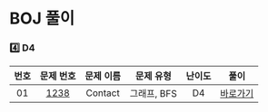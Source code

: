 # BOJ 풀이

### 4️⃣ <strong>D4</strong>

|  번호  |  문제 번호  |  문제 이름  |  문제 유형  |  난이도  |  풀이  |
| :-----: | :-----: | :-----: | :-----: | :-----: | :-----: |
| 01 | [1238](https://swexpertacademy.com/main/code/problem/problemDetail.do?contestProbId=AV15B1cKAKwCFAYD&) | Contact | 그래프, BFS |  D4  |  [바로가기](./D4/SWEA_1238.md)  |